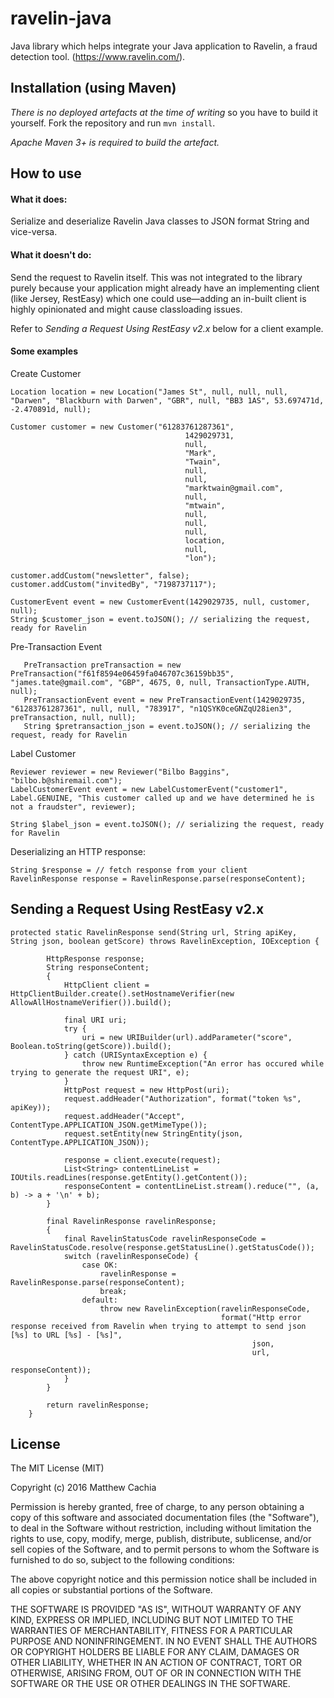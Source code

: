 # ravelin-java

Java library which helps integrate your Java application to Ravelin, a fraud detection tool. (https://www.ravelin.com/).

Installation (using Maven)
-

_There is no deployed artefacts at the time of writing_ so you have to build it yourself. Fork the repository and run `mvn install`.

_Apache Maven 3+ is required to build the artefact._

How to use
-

#### What it does:
Serialize and deserialize Ravelin Java classes to JSON format String and vice-versa.

#### What it doesn't do:
Send the request to Ravelin itself. This was not integrated to the library purely because your application might already have an implementing client (like Jersey, RestEasy) which one could use—adding an in-built client is highly opinionated and might cause classloading issues.

Refer to _Sending a Request Using RestEasy v2.x_ below for a client example.

#### Some examples

Create Customer
```
Location location = new Location("James St", null, null, null, "Darwen", "Blackburn with Darwen", "GBR", null, "BB3 1AS", 53.697471d, -2.470891d, null);

Customer customer = new Customer("61283761287361",
                                       1429029731,
                                       null,
                                       "Mark",
                                       "Twain",
                                       null,
                                       null,
                                       "marktwain@gmail.com",
                                       null,
                                       "mtwain",
                                       null,
                                       null,
                                       null,
                                       location,
                                       null,
                                       "lon");

customer.addCustom("newsletter", false);
customer.addCustom("invitedBy", "7198737117");

CustomerEvent event = new CustomerEvent(1429029735, null, customer, null);
String $customer_json = event.toJSON(); // serializing the request, ready for Ravelin
```

Pre-Transaction Event
```
   PreTransaction preTransaction = new PreTransaction("f61f8594e06459fa046707c36159bb35", "james.tate@gmail.com", "GBP", 4675, 0, null, TransactionType.AUTH, null);
   PreTransactionEvent event = new PreTransactionEvent(1429029735, "61283761287361", null, null, "783917", "n1QSYK0ceGNZqU28ien3", preTransaction, null, null);
   String $pretransaction_json = event.toJSON(); // serializing the request, ready for Ravelin
```

Label Customer
```
Reviewer reviewer = new Reviewer("Bilbo Baggins", "bilbo.b@shiremail.com");
LabelCustomerEvent event = new LabelCustomerEvent("customer1", Label.GENUINE, "This customer called up and we have determined he is not a fraudster", reviewer);

String $label_json = event.toJSON(); // serializing the request, ready for Ravelin
```

Deserializing an HTTP response:
```
String $response = // fetch response from your client
RavelinResponse response = RavelinResponse.parse(responseContent);
```

Sending a Request Using RestEasy v2.x
-

```
protected static RavelinResponse send(String url, String apiKey, String json, boolean getScore) throws RavelinException, IOException {

        HttpResponse response;
        String responseContent;
        {
            HttpClient client = HttpClientBuilder.create().setHostnameVerifier(new AllowAllHostnameVerifier()).build();

            final URI uri;
            try {
                uri = new URIBuilder(url).addParameter("score", Boolean.toString(getScore)).build();
            } catch (URISyntaxException e) {
                throw new RuntimeException("An error has occured while trying to generate the request URI", e);
            }
            HttpPost request = new HttpPost(uri);
            request.addHeader("Authorization", format("token %s", apiKey));
            request.addHeader("Accept", ContentType.APPLICATION_JSON.getMimeType());
            request.setEntity(new StringEntity(json, ContentType.APPLICATION_JSON));

            response = client.execute(request);
            List<String> contentLineList = IOUtils.readLines(response.getEntity().getContent());
            responseContent = contentLineList.stream().reduce("", (a, b) -> a + '\n' + b);
        }

        final RavelinResponse ravelinResponse;
        {
            final RavelinStatusCode ravelinResponseCode = RavelinStatusCode.resolve(response.getStatusLine().getStatusCode());
            switch (ravelinResponseCode) {
                case OK:
                    ravelinResponse = RavelinResponse.parse(responseContent);
                    break;
                default:
                    throw new RavelinException(ravelinResponseCode,
                                               format("Http error response received from Ravelin when trying to attempt to send json [%s] to URL [%s] - [%s]",
                                                      json,
                                                      url,
                                                      responseContent));
            }
        }

        return ravelinResponse;
    }
```

License
---
The MIT License (MIT)

Copyright (c) 2016 Matthew Cachia

Permission is hereby granted, free of charge, to any person obtaining a copy
of this software and associated documentation files (the "Software"), to deal
in the Software without restriction, including without limitation the rights
to use, copy, modify, merge, publish, distribute, sublicense, and/or sell
copies of the Software, and to permit persons to whom the Software is
furnished to do so, subject to the following conditions:

The above copyright notice and this permission notice shall be included in all
copies or substantial portions of the Software.

THE SOFTWARE IS PROVIDED "AS IS", WITHOUT WARRANTY OF ANY KIND, EXPRESS OR
IMPLIED, INCLUDING BUT NOT LIMITED TO THE WARRANTIES OF MERCHANTABILITY,
FITNESS FOR A PARTICULAR PURPOSE AND NONINFRINGEMENT. IN NO EVENT SHALL THE
AUTHORS OR COPYRIGHT HOLDERS BE LIABLE FOR ANY CLAIM, DAMAGES OR OTHER
LIABILITY, WHETHER IN AN ACTION OF CONTRACT, TORT OR OTHERWISE, ARISING FROM,
OUT OF OR IN CONNECTION WITH THE SOFTWARE OR THE USE OR OTHER DEALINGS IN THE
SOFTWARE.
